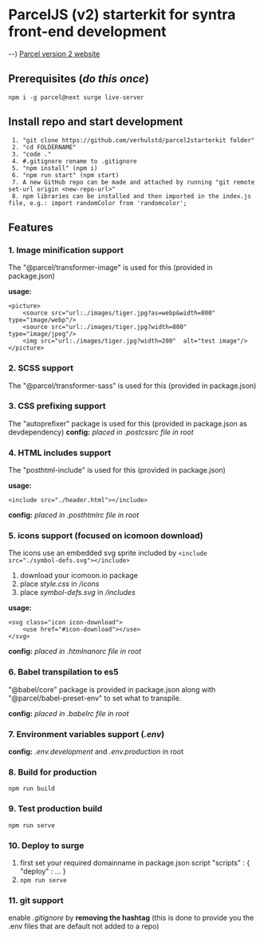 # ParcelJS (v2) starterkit for syntra front-end development

--) [Parcel version 2 website](https://v2.parceljs.org/)

## Prerequisites (_do this once_)

    npm i -g parcel@next surge live-server

## Install repo and start development

     1. "git clone https://github.com/verhulstd/parcel2starterkit folder"
     2. "cd FOLDERNAME"
     3. "code ."
     4. #.gitignore rename to .gitignore
     5. "npm install" (npm i)
     6. "npm run start" (npm start)
     7. A new GitHub repo can be made and attached by running "git remote set-url origin <new-repo-url>"
     8. npm libraries can be installed and then imported in the index.js file, e.g.: import randomColor from 'randomcolor';

## Features

### 1. Image minification support

The "@parcel/transformer-image" is used for this (provided in package.json)

**usage:**

    <picture>
        <source src="url:./images/tiger.jpg?as=webp&width=800" type="image/webp"/>
        <source src="url:./images/tiger.jpg?width=800"  type="image/jpeg"/>
        <img src="url:./images/tiger.jpg?width=200"  alt="test image"/>
    </picture>

### 2. SCSS support

The "@parcel/transformer-sass" is used for this (provided in package.json)

### 3. CSS prefixing support

The "autoprefixer" package is used for this (provided in package.json as devdependency)
**config:** _placed in .postcssrc file in root_

### 4. HTML includes support

The "posthtml-include" is used for this (provided in package.json)

**usage:**

    <include src="./header.html"></include>

**config:** _placed in .posthtmlrc file in root_

### 5. icons support (focused on icomoon download)

The icons use an embedded svg sprite included by `<include src="./symbol-defs.svg"></include>`

1.  download your icomoon.io package
2.  place _style.css_ in _/icons_
3.  place _symbol-defs.svg_ in _/includes_

**usage:**

    <svg class="icon icon-download">
        <use href="#icon-download"></use>
    </svg>

**config:** _placed in .htmlnanorc file in root_

### 6. Babel transpilation to es5

"@babel/core" package is provided in package.json along with "@parcel/babel-preset-env" to set what to transpile.

**config:** _placed in .babelrc file in root_

### 7. Environment variables support (_.env_)

**config:** _.env.development_ and _.env.production_ in root

### 8. Build for production

    npm run build

### 9. Test production build

    npm run serve

### 10. Deploy to surge

1. first set your required domainname in package.json script "scripts" : { "deploy" : ... }
2. `npm run serve`

### 11. git support

enable _.gitignore_ by **removing the hashtag** (this is done to provide you the .env files that are default not added to a repo)
